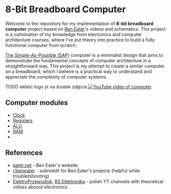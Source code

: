 
#  8-Bit Breadboard Computer

Welcome to the repository for my implementation of **8-bit breadboard computer** project based on [Ben Eater](https://www.youtube.com/@BenEater)'s videos and schematics. This project is a culmination of my knowledge from electronics and computer architecture courses, where I've put theory into practice to build a fully functional computer from scratch.

[The Simple-As-Possible (SAP)](https://en.wikipedia.org/wiki/Simple-As-Possible_computer) computer is a minimalist design that aims to demonstrate the fundamental concepts of computer architecture in a straightforward way. This project is my attempt to create a similar computer on a breadboard, which I believe is a practical way to understand and appreciate the complexity of computer systems.


TODO wkleić logo yt na środek zdjęcia
[![YouTube video of computer](images/clock_image.png)](https://www.youtube.com/watch?v=sGnG5iFdMsQ&t=2&ab_channel=ElektroPrzewodnik "Click to play")

## Computer modules
- [Clock](clock.md)
- [Registers](registers.md)
- [ALU]()
- [RAM]()
- 



## References
- [eater.net](https://eater.net/) - Ben Eater's website
- [r/beneater](https://www.reddit.com/r/beneater/) - subreddit for Ben Eater's projects (helpful while troubletshooting)
- [ElektroPrzewodnik](https://www.youtube.com/@ElektroPrzewodnik), [RS Elektronika](https://www.youtube.com/@RSElektronika) - polish YT channels with theoretical vidoes aboout electronics


